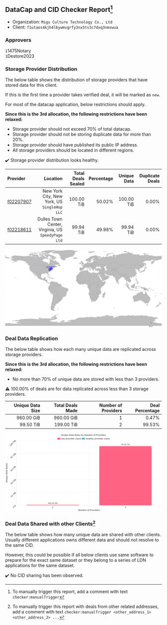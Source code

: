 ## DataCap and CID Checker Report[^1]
 - Organization: `Migu Culture Technology Co., Ltd`
 - Client: `f1utaos4kjh4lbywmvgrfy3nx5ts3c7dxq3nmvwua`
### Approvers
`1`1475Notary<br/>`1`Destore2023

### Storage Provider Distribution
The below table shows the distribution of storage providers that have stored data for this client.

If this is the first time a provider takes verified deal, it will be marked as `new`.

For most of the datacap application, below restrictions should apply.

**Since this is the 3rd allocation, the following restrictions have been relaxed:**
 - Storage provider should not exceed 70% of total datacap.
 - Storage provider should not be storing duplicate data for more than 20%.
 - Storage provider should have published its public IP address.
 - All storage providers should be located in different regions.

✔️ Storage provider distribution looks healthy.

| Provider                                              |                                              Location | Total Deals Sealed | Percentage | Unique Data | Duplicate Deals |
| :---------------------------------------------------- | ----------------------------------------------------: | -----------------: | ---------: | ----------: | --------------: |
| [f02207907](https://filfox.info/en/address/f02207907) |       New York City, New York, US<br/>`SingleHop LLC` |         100.00 TiB |     50.02% |  100.00 TiB |           0.00% |
| [f02218611](https://filfox.info/en/address/f02218611) | Dulles Town Center, Virginia, US<br/>`SpeedyPage Ltd` |          99.94 TiB |     49.98% |   99.94 TiB |           0.00% |

<img src="https://raw.githubusercontent.com/data-preservation-programs/filplus-checker-assets/main/filecoin-project/filecoin-plus-large-datasets/issues/1305/1691075533258.png"/>

### Deal Data Replication
The below table shows how each many unique data are replicated across storage providers.


**Since this is the 3rd allocation, the following restrictions have been relaxed:**
- No more than 70% of unique data are stored with less than 3 providers.

⚠️ 100.00% of deals are for data replicated across less than 3 storage providers.

| Unique Data Size | Total Deals Made | Number of Providers | Deal Percentage |
| ---------------: | ---------------: | ------------------: | --------------: |
|       960.00 GiB |       960.00 GiB |                   1 |           0.47% |
|        99.50 TiB |       199.00 TiB |                   2 |          99.53% |

<img src="https://raw.githubusercontent.com/data-preservation-programs/filplus-checker-assets/main/filecoin-project/filecoin-plus-large-datasets/issues/1305/1691075534104.png"/>

### Deal Data Shared with other Clients[^3]
The below table shows how many unique data are shared with other clients.
Usually different applications owns different data and should not resolve to the same CID.

However, this could be possible if all below clients use same software to prepare for the exact same dataset or they belong to a series of LDN applications for the same dataset.

✔️ No CID sharing has been observed.

[^1]: To manually trigger this report, add a comment with text `checker:manualTrigger`

[^2]: Deals from those addresses are combined into this report as they are specified with `checker:manualTrigger`

[^3]: To manually trigger this report with deals from other related addresses, add a comment with text `checker:manualTrigger <other_address_1> <other_address_2> ...`
